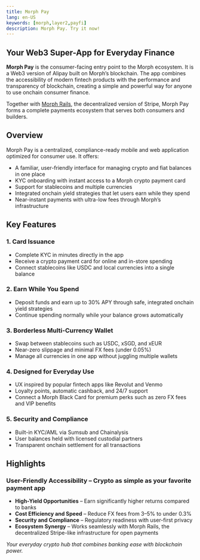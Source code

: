 ```yaml
---
title: Morph Pay
lang: en-US
keywords: [morph,layer2,payfi]
description: Morph Pay. Try it now!
---
```



## Your Web3 Super-App for Everyday Finance

**Morph Pay** is the consumer-facing entry point to the Morph ecosystem. It is a Web3 version of Alipay built on Morph’s blockchain. The app combines the accessibility of modern fintech products with the performance and transparency of blockchain, creating a simple and powerful way for anyone to use onchain consumer finance.

Together with [Morph Rails](./morph-rails.md), the decentralized version of Stripe, Morph Pay forms a complete payments ecosystem that serves both consumers and builders.

## Overview

Morph Pay is a centralized, compliance-ready mobile and web application optimized for consumer use. It offers:  

- A familiar, user-friendly interface for managing crypto and fiat balances in one place
- KYC onboarding with instant access to a Morph crypto payment card
- Support for stablecoins and multiple currencies
- Integrated onchain yield strategies that let users earn while they spend
- Near-instant payments with ultra-low fees through Morph’s infrastructure


## Key Features 

### 1. Card Issuance

- Complete KYC in minutes directly in the app
- Receive a crypto payment card for online and in-store spending
- Connect stablecoins like USDC and local currencies into a single balance

### 2. Earn While You Spend

- Deposit funds and earn up to 30% APY through safe, integrated onchain yield strategies
- Continue spending normally while your balance grows automatically

### 3. Borderless Multi-Currency Wallet

- Swap between stablecoins such as USDC, xSGD, and xEUR
- Near-zero slippage and minimal FX fees (under 0.05%)
- Manage all currencies in one app without juggling multiple wallets

### 4. Designed for Everyday Use

- UX inspired by popular fintech apps like Revolut and Venmo
- Loyalty points, automatic cashback, and 24/7 support
- Connect a Morph Black Card for premium perks such as zero FX fees and VIP benefits

### 5. Security and Compliance

- Built-in KYC/AML via Sumsub and Chainalysis
- User balances held with licensed custodial partners
- Transparent onchain settlement for all transactions


## Highlights

### User-Friendly Accessibility – Crypto as simple as your favorite payment app

- **High-Yield Opportunities** – Earn significantly higher returns compared to banks
- **Cost Efficiency and Speed** – Reduce FX fees from 3–5% to under 0.3%
- **Security and Compliance** – Regulatory readiness with user-first privacy
- **Ecosystem Synergy** – Works seamlessly with Morph Rails, the decentralized Stripe-like infrastructure for open payments


*Your everyday crypto hub that combines banking ease with blockchain power.*



